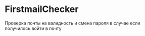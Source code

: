 # FirstmailChecker
Проверка почты на валидность и смена пароля в случае если получилось войти в почту 
